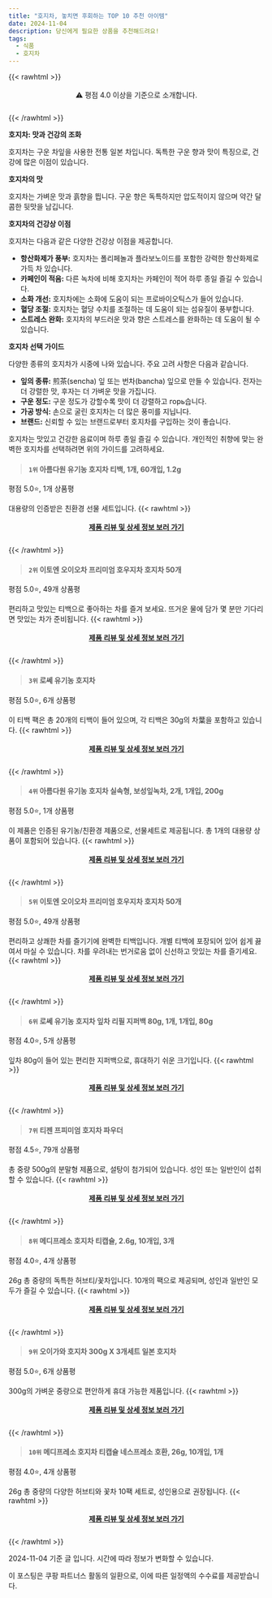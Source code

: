```yaml
---
title: "호지차, 놓치면 후회하는 TOP 10 추천 아이템"
date: 2024-11-04
description: 당신에게 필요한 상품을 추천해드려요!
tags:
  - 식품
  - 호지차
---
```

{{< rawhtml >}}<div class="toc" style="text-align: center; height: 50px; line-height: 2;">  <p>⚠️ 평점 4.0 이상을 기준으로 소개합니다.<br></p></div> {{< /rawhtml >}}

**호지차: 맛과 건강의 조화**

호지차는 구운 차잎을 사용한 전통 일본 차입니다. 독특한 구운 향과 맛이 특징으로, 건강에 많은 이점이 있습니다.

**호지차의 맛**

호지차는 가벼운 맛과 흙향을 띕니다. 구운 향은 독특하지만 압도적이지 않으며 약간 달콤한 뒷맛을 남깁니다.

**호지차의 건강상 이점**

호지차는 다음과 같은 다양한 건강상 이점을 제공합니다.

* **항산화제가 풍부:** 호지차는 폴리페놀과 플라보노이드를 포함한 강력한 항산화제로 가득 차 있습니다.
* **카페인이 적음:** 다른 녹차에 비해 호지차는 카페인이 적어 하루 종일 즐길 수 있습니다.
* **소화 개선:** 호지차에는 소화에 도움이 되는 프로바이오틱스가 들어 있습니다.
* **혈당 조절:** 호지차는 혈당 수치를 조절하는 데 도움이 되는 섬유질이 풍부합니다.
* **스트레스 완화:** 호지차의 부드러운 맛과 향은 스트레스를 완화하는 데 도움이 될 수 있습니다.

**호지차 선택 가이드**

다양한 종류의 호지차가 시중에 나와 있습니다. 주요 고려 사항은 다음과 같습니다.

* **잎의 종류:** 煎茶(sencha) 잎 또는 번차(bancha) 잎으로 만들 수 있습니다. 전자는 더 강렬한 맛, 후자는 더 가벼운 맛을 가집니다.
* **구운 정도:** 구운 정도가 강할수록 맛이 더 강렬하고 горь습니다.
* **가공 방식:** 손으로 굴린 호지차는 더 많은 풍미를 지닙니다.
* **브랜드:** 신뢰할 수 있는 브랜드로부터 호지차를 구입하는 것이 좋습니다.

호지차는 맛있고 건강한 음료이며 하루 종일 즐길 수 있습니다. 개인적인 취향에 맞는 완벽한 호지차를 선택하려면 위의 가이드를 고려하세요.


>#### `1위` 아름다원 유기농 호지차 티백, 1개, 60개입, 1.2g
평점 5.0⭐, 1개 상품평

대용량의 인증받은 친환경 선물 세트입니다.
{{< rawhtml >}}<div class="toc" style="text-align: center; height: 50px; line-height: 2;"><p><b><a href="https://link.coupang.com/re/AFFSDP?lptag=AF5033054&pageKey=8304109666&itemId=23956358124&vendorItemId=91008822106&traceid=V0-153-187a2418cd1c9036&clickBeacon=be664e60-9a7d-11ef-937c-3f3a4189a9c2%7E3&requestid=20241104162352695093157630&token=31850C%7CMIXED">제품 리뷰 및 상세 정보 보러 가기</a></b><br></p> </div>{{< /rawhtml >}}

>#### `2위` 이토엔 오이오차 프리미엄 호우지차 호지차 50개
평점 5.0⭐, 49개 상품평

편리하고 맛있는 티백으로 좋아하는 차를 즐겨 보세요. 뜨거운 물에 담가 몇 분만 기다리면 맛있는 차가 준비됩니다.
{{< rawhtml >}}<div class="toc" style="text-align: center; height: 50px; line-height: 2;"><p><b><a href="https://link.coupang.com/re/AFFSDP?lptag=AF5033054&pageKey=6779748984&itemId=23343168810&vendorItemId=90558676306&traceid=V0-153-ef9af39780c87b3f&requestid=20241104162352695093157630&token=31850C%7CMIXED">제품 리뷰 및 상세 정보 보러 가기</a></b><br></p> </div>{{< /rawhtml >}}

>#### `3위` 로쎄  유기농 호지차
평점 5.0⭐, 6개 상품평

이 티백 팩은 총 20개의 티백이 들어 있으며, 각 티백은 30g의 차葉을 포함하고 있습니다.
{{< rawhtml >}}<div class="toc" style="text-align: center; height: 50px; line-height: 2;"><p><b><a href="https://link.coupang.com/re/AFFSDP?lptag=AF5033054&pageKey=8157849352&itemId=23245192807&vendorItemId=90774671184&traceid=V0-153-a755a86b844edfe1&requestid=20241104162352695093157630&token=31850C%7CMIXED">제품 리뷰 및 상세 정보 보러 가기</a></b><br></p> </div>{{< /rawhtml >}}

>#### `4위` 아름다원 유기농 호지차 실속형, 보성잎녹차, 2개, 1개입, 200g
평점 5.0⭐, 1개 상품평

이 제품은 인증된 유기농/친환경 제품으로, 선물세트로 제공됩니다. 총 1개의 대용량 상품이 포함되어 있습니다.
{{< rawhtml >}}<div class="toc" style="text-align: center; height: 50px; line-height: 2;"><p><b><a href="https://link.coupang.com/re/AFFSDP?lptag=AF5033054&pageKey=8304109666&itemId=23973967072&vendorItemId=90995281163&traceid=V0-153-187a2418cd1c9036&clickBeacon=be664e60-9a7d-11ef-b77b-b15bd23ac8a1%7E3&requestid=20241104162352695093157630&token=31850C%7CMIXED">제품 리뷰 및 상세 정보 보러 가기</a></b><br></p> </div>{{< /rawhtml >}}

>#### `5위` 이토엔 오이오차 프리미엄 호우지차 호지차 50개
평점 5.0⭐, 49개 상품평

편리하고 상쾌한 차를 즐기기에 완벽한 티백입니다. 개별 티백에 포장되어 있어 쉽게 끓여서 마실 수 있습니다. 차를 우려내는 번거로움 없이 신선하고 맛있는 차를 즐기세요.
{{< rawhtml >}}<div class="toc" style="text-align: center; height: 50px; line-height: 2;"><p><b><a href="https://link.coupang.com/re/AFFSDP?lptag=AF5033054&pageKey=6779748984&itemId=23343168805&vendorItemId=90558676322&traceid=V0-153-ef9af39780c87b3f&requestid=20241104162352695093157630&token=31850C%7CMIXED">제품 리뷰 및 상세 정보 보러 가기</a></b><br></p> </div>{{< /rawhtml >}}

>#### `6위` 로쎄 유기농 호지차 잎차 리필 지퍼백 80g, 1개, 1개입, 80g
평점 4.0⭐, 5개 상품평

잎차 80g이 들어 있는 편리한 지퍼백으로, 휴대하기 쉬운 크기입니다.
{{< rawhtml >}}<div class="toc" style="text-align: center; height: 50px; line-height: 2;"><p><b><a href="https://link.coupang.com/re/AFFSDP?lptag=AF5033054&pageKey=8106258984&itemId=22947137614&vendorItemId=89981442991&traceid=V0-153-de91efe3b38ecaad&clickBeacon=be664e60-9a7d-11ef-9b4d-8d2789cc0bff%7E3&requestid=20241104162352695093157630&token=31850C%7CMIXED">제품 리뷰 및 상세 정보 보러 가기</a></b><br></p> </div>{{< /rawhtml >}}

>#### `7위` 티젠 프피미엄 호지차 파우더
평점 4.5⭐, 79개 상품평

총 중량 500g의 분말형 제품으로, 설탕이 첨가되어 있습니다. 성인 또는 일반인이 섭취할 수 있습니다.
{{< rawhtml >}}<div class="toc" style="text-align: center; height: 50px; line-height: 2;"><p><b><a href="https://link.coupang.com/re/AFFSDP?lptag=AF5033054&pageKey=6359943472&itemId=13422383702&vendorItemId=80677011353&traceid=V0-153-77880571535bc10b&requestid=20241104162352695093157630&token=31850C%7CMIXED">제품 리뷰 및 상세 정보 보러 가기</a></b><br></p> </div>{{< /rawhtml >}}

>#### `8위` 메디프레소 호지차 티캡슐, 2.6g, 10개입, 3개
평점 4.0⭐, 4개 상품평

26g 총 중량의 독특한 허브티/꽃차입니다. 10개의 팩으로 제공되며, 성인과 일반인 모두가 즐길 수 있습니다.
{{< rawhtml >}}<div class="toc" style="text-align: center; height: 50px; line-height: 2;"><p><b><a href="https://link.coupang.com/re/AFFSDP?lptag=AF5033054&pageKey=7427087176&itemId=20806569900&vendorItemId=87875617920&traceid=V0-153-7bc1ef8370f04a44&clickBeacon=be664e60-9a7d-11ef-8694-fab8c0cbd209%7E3&requestid=20241104162352695093157630&token=31850C%7CMIXED">제품 리뷰 및 상세 정보 보러 가기</a></b><br></p> </div>{{< /rawhtml >}}

>#### `9위` 오이가와 호지차 300g X 3개세트 일본 호지차
평점 5.0⭐, 6개 상품평

300g의 가벼운 중량으로 편안하게 휴대 가능한 제품입니다.
{{< rawhtml >}}<div class="toc" style="text-align: center; height: 50px; line-height: 2;"><p><b><a href="https://link.coupang.com/re/AFFSDP?lptag=AF5033054&pageKey=6901989162&itemId=21800442109&vendorItemId=91263120476&traceid=V0-153-7654f709b8e235cb&requestid=20241104162352695093157630&token=31850C%7CMIXED">제품 리뷰 및 상세 정보 보러 가기</a></b><br></p> </div>{{< /rawhtml >}}

>#### `10위` 메디프레소 호지차 티캡슐 네스프레소 호환, 26g, 10개입, 1개
평점 4.0⭐, 4개 상품평

26g 총 중량의 다양한 허브티와 꽃차 10팩 세트로, 성인용으로 권장됩니다.
{{< rawhtml >}}<div class="toc" style="text-align: center; height: 50px; line-height: 2;"><p><b><a href="https://link.coupang.com/re/AFFSDP?lptag=AF5033054&pageKey=7427087176&itemId=23885272037&vendorItemId=86396348383&traceid=V0-153-7bc1ef8370f04a44&clickBeacon=be667570-9a7d-11ef-ab59-d164d60abc3e%7E3&requestid=20241104162352695093157630&token=31850C%7CMIXED">제품 리뷰 및 상세 정보 보러 가기</a></b><br></p> </div>{{< /rawhtml >}}


2024-11-04 기준 글 입니다.
시간에 따라 정보가 변화할 수 있습니다.

이 포스팅은 쿠팡 파트너스 활동의 일환으로, 이에 따른 일정액의 수수료를 제공받습니다.